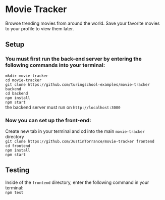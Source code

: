 # Movie Tracker

Browse trending movies from around the world. Save your favorite movies to your profile to view them later. 


## Setup

### You must first run the back-end server by entering the following commands into your terminal:

`mkdir movie-tracker`   
`cd movie-tracker`  
`git clone https://github.com/turingschool-examples/movie-tracker backend`  
`cd backend`  
`npm install`  
`npm start`  
the backend server must run on `http://localhost:3000`  
  
### Now you can set up the front-end:  
  
Create new tab in your terminal and cd into the main `movie-tracker` directory  
`git clone https://github.com/JustinTorrance/movie-tracker frontend`  
`cd frontend`  
`npm install`  
`npm start`  
  
  
## Testing  
  
Inside of the `frontend` directory, enter the following command in your terminal:  
`npm test`  
